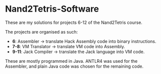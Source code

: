 # Nand2Tetris-Software
These are my solutions for projects 6-12 of the Nand2Tetris course.

The projects are organised as such: 
- **6**: Assembler -> translate Hack Assembly code into binary instructions.
- **7-8**: VM Translator -> translate VM code into Assembly.
- **9-11**: Jack Compiler -> translate the Jack language into VM code.

These are mostly programmed in Java. ANTLR4 was used for the Assembler, and
plain Java code was chosen for the remaining code.

